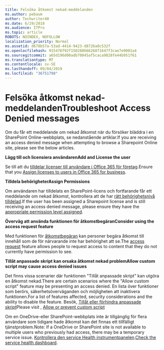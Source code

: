 ```yaml
---
title: Felsöka åtkomst nekad-meddelanden
ms.author: pebaum
author: Techwriter40
ms.date: 6/29/2018
ms.audience: ITPro
ms.topic: article
ROBOTS: NOINDEX, NOFOLLOW
localization_priority: Normal
ms.assetid: d678b57a-53ad-4414-9423-d8726a0c532f
ms.openlocfilehash: 915476f92f150288666268f1647f3cae7e9001a4
ms.sourcegitcommit: a65d196d00adb70045af5caca9828fe44b951f61
ms.translationtype: MT
ms.contentlocale: sv-SE
ms.lasthandoff: 09/04/2019
ms.locfileid: "36751798"
---
```

# <a name="troubleshoot-access-denied-messages"></a><span data-ttu-id="8470d-102">Felsöka åtkomst nekad-meddelanden</span><span class="sxs-lookup"><span data-stu-id="8470d-102">Troubleshoot Access Denied messages</span></span>

<span data-ttu-id="8470d-103">Om du får ett meddelande om nekad åtkomst när du försöker bläddra i en SharePoint Online-webbplats, se nedanstående artiklar.</span><span class="sxs-lookup"><span data-stu-id="8470d-103">If you are receiving an access denied message when attempting to browse a Sharepoint Online site, please see the below articles.</span></span>

<span data-ttu-id="8470d-104">**Lägg till och licensiera användaren**</span><span class="sxs-lookup"><span data-stu-id="8470d-104">**Add and License the user**</span></span>

<span data-ttu-id="8470d-105">Se till att du [tilldelar licenser till användare i Office 365 för företag](https://docs.microsoft.com/office365/admin/subscriptions-and-billing/assign-licenses-to-users?view=o365-worldwide&amp;tabs=One).</span><span class="sxs-lookup"><span data-stu-id="8470d-105">Ensure that you [Assign licenses to users in Office 365 for business](https://docs.microsoft.com/office365/admin/subscriptions-and-billing/assign-licenses-to-users?view=o365-worldwide&amp;tabs=One).</span></span>

<span data-ttu-id="8470d-106">**Tilldela behörigheter**</span><span class="sxs-lookup"><span data-stu-id="8470d-106">**Assign Permissions**</span></span>

<span data-ttu-id="8470d-107">Om användaren har tilldelats en SharePoint-licens och fortfarande får ett meddelande om nekad åtkomst, kontrollera att de har [rätt behörighetsnivå tilldelad](https://docs.microsoft.com/sharepoint/understanding-permission-levels).</span><span class="sxs-lookup"><span data-stu-id="8470d-107">If the user has been assigned a Sharepoint license and is still receiving an access denied message, please ensure they have the [appropriate permission level assigned](https://docs.microsoft.com/sharepoint/understanding-permission-levels).</span></span>

<span data-ttu-id="8470d-108">**Överväg att använda funktionen för åtkomstbegäran**</span><span class="sxs-lookup"><span data-stu-id="8470d-108">**Consider using the access request feature**</span></span>

<span data-ttu-id="8470d-109">Med funktionen för [åtkomstbegäran](https://support.office.com/article/Set-up-and-manage-access-requests-94B26E0B-2822-49D4-929A-8455698654B3) kan personer begära åtkomst till innehåll som de för närvarande inte har behörighet att se.</span><span class="sxs-lookup"><span data-stu-id="8470d-109">The [access request](https://support.office.com/article/Set-up-and-manage-access-requests-94B26E0B-2822-49D4-929A-8455698654B3) feature allows people to request access to content that they do not currently have permission to see.</span></span> 

<span data-ttu-id="8470d-110">**Tillåt anpassade skript kan orsaka åtkomst nekad problem**</span><span class="sxs-lookup"><span data-stu-id="8470d-110">**Allow custom script may cause access denied issues**</span></span>

<span data-ttu-id="8470d-111">Det finns vissa scenarier där funktionen "Tillåt anpassade skript" kan utgöra en åtkomst nekad.</span><span class="sxs-lookup"><span data-stu-id="8470d-111">There are certain scenarios where the "Allow custom script" feature may be presenting an access denied.</span></span> <span data-ttu-id="8470d-112">En lista över funktioner som berörs, säkerhetsöverväganden och möjligheten att inaktivera funktionen.</span><span class="sxs-lookup"><span data-stu-id="8470d-112">For a list of features affected, security considerations and the ability to disable the feature.</span></span> <span data-ttu-id="8470d-113">Besök, [Tillåt eller förhindra anpassade skript](https://docs.microsoft.com/sharepoint/allow-or-prevent-custom-script)</span><span class="sxs-lookup"><span data-stu-id="8470d-113">Please visit , [Allow or prevent custom script](https://docs.microsoft.com/sharepoint/allow-or-prevent-custom-script)</span></span>

<span data-ttu-id="8470d-114">Om en OneDrive-eller SharePoint-webbplats inte är tillgänglig för flera användare som tidigare hade åtkomst kan det finnas ett tillfälligt tjänstproblem.</span><span class="sxs-lookup"><span data-stu-id="8470d-114">Note: If a OneDrive or SharePoint site is not available to multiple users who previously had access, there may be a temporary service issue.</span></span> <span data-ttu-id="8470d-115">[Kontrollera den service Health instrumentpanelen](https://portal.office.com/adminportal/home#/servicehealth).</span><span class="sxs-lookup"><span data-stu-id="8470d-115">[Check the service health dashboard](https://portal.office.com/adminportal/home#/servicehealth).</span></span>


  

